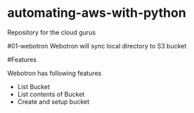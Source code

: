 # automating-aws-with-python

Repository for the cloud gurus

#01-webotron
Webotron will sync local directory to S3 bucket

#Features

Webotron has following features

- List Bucket
- List contents of Bucket
- Create and setup bucket
